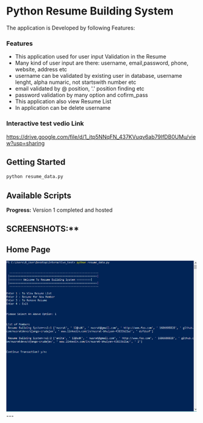 # Python Resume Building System
The application is Developed by following Features:

### Features
* This application used for user input Validation in the Resume
* Many kind of user input are there: username, email,password, phone, website, address etc
* username can be validated by existing user in database, username lenght, alpha numaric, not startswith number etc
* email validated by @ position, '.' position finding etc
* password validation by many option and cofirm_pass
* This application also view Resume List
* In application  can be delete username

 ### Interactive test vedio Link ###
 https://drive.google.com/file/d/1_itp5NNqFN_437KVuqv6ab79IfDB0UMu/view?usp=sharing

## Getting Started

```bash
python resume_data.py
```



## Available Scripts
**Progress:**
Version 1 completed and hosted

## SCREENSHOTS:**


<h2>Home Page</h2>
<img src="https://github.com/nusratdevo/interactive_test/blob/main/screen/screen01.PNG" height="400">
---


